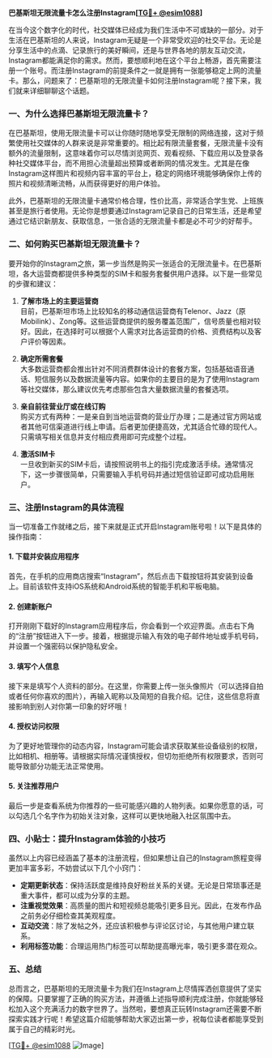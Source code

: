 **巴基斯坦无限流量卡怎么注册Instagram[[TG💪+ @esim1088](https://t.me/s/esim1088)]**

在当今这个数字化的时代，社交媒体已经成为我们生活中不可或缺的一部分。对于生活在巴基斯坦的人来说，Instagram无疑是一个非常受欢迎的社交平台。无论是分享生活中的点滴、记录旅行的美好瞬间，还是与世界各地的朋友互动交流，Instagram都能满足你的需求。然而，要想顺利地在这个平台上畅游，首先需要注册一个账号。而注册Instagram的前提条件之一就是拥有一张能够稳定上网的流量卡。那么，问题来了：巴基斯坦的无限流量卡如何注册Instagram呢？接下来，我们就来详细聊聊这个话题。

### 一、为什么选择巴基斯坦无限流量卡？

在巴基斯坦，使用无限流量卡可以让你随时随地享受无限制的网络连接，这对于频繁使用社交媒体的人群来说是非常重要的。相比起有限流量套餐，无限流量卡没有额外的流量限制，这意味着你可以尽情浏览网页、观看视频、下载应用以及登录各种社交媒体平台，而不用担心流量超出预算或者断网的情况发生。尤其是在像Instagram这样图片和视频内容丰富的平台上，稳定的网络环境能够确保你上传的照片和视频清晰流畅，从而获得更好的用户体验。

此外，巴基斯坦的无限流量卡通常价格合理，性价比高，非常适合学生党、上班族甚至是旅行者使用。无论你是想要通过Instagram记录自己的日常生活，还是希望通过它结识新朋友、获取信息，一张合适的无限流量卡都是必不可少的好帮手。

### 二、如何购买巴基斯坦无限流量卡？

要开始你的Instagram之旅，第一步当然是购买一张适合的无限流量卡。在巴基斯坦，各大运营商都提供多种类型的SIM卡和服务套餐供用户选择。以下是一些常见的步骤和建议：

1. **了解市场上的主要运营商**  
   目前，巴基斯坦市场上比较知名的移动通信运营商有Telenor、Jazz（原Mobilink）、Zong等。这些运营商提供的服务覆盖范围广，信号质量也相对较好。因此，在选择时可以根据个人需求对比各运营商的价格、资费结构以及客户评价等因素。

2. **确定所需套餐**  
   大多数运营商都会推出针对不同消费群体设计的套餐方案，包括基础语音通话、短信服务以及数据流量等内容。如果你的主要目的是为了使用Instagram等社交媒体，那么建议优先考虑那些包含大量数据流量的套餐选项。

3. **亲自前往营业厅或在线订购**  
   购买方式有两种：一是亲自到当地运营商的营业厅办理；二是通过官方网站或者其他可信渠道进行线上申请。后者更加便捷高效，尤其适合忙碌的现代人。只需填写相关信息并支付相应费用即可完成整个过程。

4. **激活SIM卡**  
   一旦收到新买的SIM卡后，请按照说明书上的指引完成激活手续。通常情况下，这一步骤很简单，只需要输入手机号码并通过短信验证即可成功启用账户。

### 三、注册Instagram的具体流程

当一切准备工作就绪之后，接下来就是正式开启Instagram账号啦！以下是具体的操作指南：

#### 1. 下载并安装应用程序
首先，在手机的应用商店搜索“Instagram”，然后点击下载按钮将其安装到设备上。目前该软件支持iOS系统和Android系统的智能手机和平板电脑。

#### 2. 创建新账户
打开刚刚下载好的Instagram应用程序后，你会看到一个欢迎界面。点击右下角的“注册”按钮进入下一步。接着，根据提示输入有效的电子邮件地址或手机号码，并设置一个强密码以保护隐私安全。

#### 3. 填写个人信息
接下来是填写个人资料的部分。在这里，你需要上传一张头像照片（可以选择自拍或者任何你喜欢的图片），再输入昵称以及简短的自我介绍。记住，这些信息将直接影响到别人对你第一印象的好坏哦！

#### 4. 授权访问权限
为了更好地管理你的动态内容，Instagram可能会请求获取某些设备级别的权限，比如相机、相册等。请根据实际情况谨慎授权，但切勿拒绝所有权限要求，否则可能导致部分功能无法正常使用。

#### 5. 关注推荐用户
最后一步是查看系统为你推荐的一些可能感兴趣的人物列表。如果你愿意的话，可以勾选几个名字作为初始关注对象，这样可以更快地融入社区氛围中去。

### 四、小贴士：提升Instagram体验的小技巧

虽然以上内容已经涵盖了基本的注册流程，但如果想让自己的Instagram旅程变得更加丰富多彩，不妨尝试以下几个小窍门：

- **定期更新状态**：保持活跃度是维持良好粉丝关系的关键。无论是日常琐事还是重大事件，都可以成为分享的主题。
- **注重视觉效果**：高质量的图片和短视频总能吸引更多目光。因此，在发布作品之前务必仔细检查其美观程度。
- **互动交流**：除了发帖之外，还应该积极参与评论区讨论，与其他用户建立联系。
- **利用标签功能**：合理运用热门标签可以帮助提高曝光率，吸引更多潜在观众。

### 五、总结

总而言之，巴基斯坦的无限流量卡为我们在Instagram上尽情挥洒创意提供了坚实的保障。只要掌握了正确的购买方法，并遵循上述指导顺利完成注册，你就能够轻松加入这个充满活力的数字世界了。当然啦，要想真正玩转Instagram还需要不断探索实践才行呢！希望这篇介绍能够帮助大家迈出第一步，祝每位读者都能享受到属于自己的精彩时光。

[[TG💪+ @esim1088](https://t.me/s/esim1088) ![Image](https://i.postimg.cc/4NQfJmqS/Snipaste-2025-05-13-00-14-12.png)]